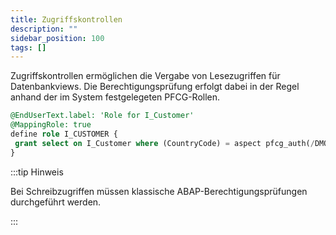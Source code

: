 ```yaml
---
title: Zugriffskontrollen
description: ""
sidebar_position: 100
tags: []
---
```


Zugriffskontrollen ermöglichen die Vergabe von Lesezugriffen für Datenbankviews. Die Berechtigungsprüfung erfolgt dabei in der Regel anhand der im System festgelegeten PFCG-Rollen.

```sql showLineNumbers
@EndUserText.label: 'Role for I_Customer'
@MappingRole: true
define role I_CUSTOMER {
 grant select on I_Customer where (CountryCode) = aspect pfcg_auth(/DMO/TRVL, /DMO/CNTRY, ACTVT = '03');
}
```

:::tip Hinweis

Bei Schreibzugriffen müssen klassische ABAP-Berechtigungsprüfungen durchgeführt werden.

:::
